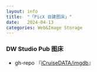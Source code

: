 ```yaml
---
layout: info
title:  "「PicX 自建图床」"
date:   2024-04-13
categories: Web&Image Storage
---
```


### DW Studio Pub 图床
* gh-repo 『[iCruiseDATA/imgdb](https://github.com/iCruiseDATA/imgdb)』
